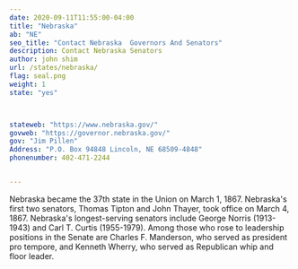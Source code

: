 ```yaml
---
date: 2020-09-11T11:55:00-04:00
title: "Nebraska"
ab: "NE"
seo_title: "Contact Nebraska  Governors And Senators"
description: Contact Nebraska Senators
author: john shim
url: /states/nebraska/
flag: seal.png
weight: 1
state: "yes"



stateweb: "https://www.nebraska.gov/"
govweb: "https://governor.nebraska.gov/"
gov: "Jim Pillen"
Address: "P.O. Box 94848 Lincoln, NE 68509-4848"
phonenumber: 402-471-2244


---
```


Nebraska became the 37th state in the Union on March 1, 1867. Nebraska's first two senators, Thomas Tipton and John Thayer, took office on March 4, 1867. Nebraska's longest-serving senators include George Norris (1913-1943) and Carl T. Curtis (1955-1979). Among those who rose to leadership positions in the Senate are Charles F. Manderson, who served as president pro tempore, and Kenneth Wherry, who served as Republican whip and floor leader.